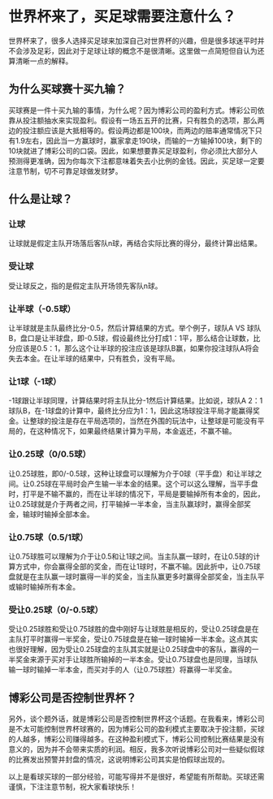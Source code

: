 

# 世界杯来了，买足球需要注意什么？

世界杯来了，很多人选择买足球来加深自己对世界杯的兴趣，但是很多球迷平时并不会涉及足彩，因此对于足球让球的概念不是很清晰。这里做一点简短但自认为还算清晰一点的解释。

## 为什么买球赛十买九输？
买球赛是一件十买九输的事情，为什么呢？因为博彩公司的盈利方式。博彩公司依靠从投注额抽水来实现盈利。假设有一场五五开的比赛，只有胜负的选项，那么两边的投注额应该是大抵相等的。假设两边都是100块，而两边的赔率通常情况下只有1.9左右，因此当一方赢球时，赢家拿走190块，而输的一方输掉100块，剩下的10块就进了博彩公司的口袋。因此，如果想要靠买足球盈利，你必须比大部分人预测得更准确，因为你每次下注都意味着失去小比例的金钱。因此，买足球一定要注意节制，切不可靠足球做发财梦。

## 什么是让球？
### 让球
让球就是假定主队开场落后客队n球，再结合实际比赛的得分，最终计算出结果。

### 受让球
受让球反之，指的是假定主队开场领先客队n球。

### 让半球（-0.5球）
让半球就是主队最终比分-0.5，然后计算结果的方式。举个例子，球队A VS 球队B，盘口是让半球盘，即-0.5球，假设最终比分打成1：1平，那么结合让球数，比分应该是0.5：1，那么这个让半球的投注应该是球队B赢，如果你投注球队A将会失去本金。在让半球的结果中，只有胜负，没有平局。

### 让1球（-1球）
-1球跟让半球同理，计算结果时将主队比分-1然后计算结果。比如说，球队A 2：1 球队B，在-1球盘的计算中，最终比分应为1：1，因此这场球投注平局才能赢得奖金。让整球的投注是存在平局选项的，当然在外围的玩法中，让整球是可能没有平局的，在这种情况下，如果最终结果计算为平局，本金返还，不赢不输。

### 让0.25球（0/0.5球）
让0.25球胜，即0/-0.5球，这种让球盘可以理解为介于0球（平手盘）和让半球之间。让0.25球在平局时会产生输一半本金的结果。这个可以这么理解，当平手盘时，打平是不输不赢的，而在让半球的情况下，平局是要输掉所有本金的，因此，让0.25球就是介于两者之间，打平输掉一半本金，当主队赢球时，赢得全部奖金，输球时输掉全部本金。

### 让0.75球（0.5/1球）
让0.75球胜可以理解为介于让0.5和让1球之间。当主队赢一球时，在让0.5球的计算方式中，你会赢得全部的奖金，而在让1球时，不赢不输。因此折中，让0.75球盘就是在主队赢一球时赢得一半的奖金，当主队赢更多时赢得全部奖金，当主队平或输时输掉所有本金。

### 受让0.25球（0/-0.5球）
受让0.25球胜和受让0.75球胜的盘中刚好与让球胜是相反的，受让0.25球盘是在主队打平时赢得一半奖金，受让0.75球盘是在输一球时输掉一半本金。这点其实也很好理解，因为受让0.25球盘的主队其实就是让0.25球盘中的客队，赢得的一半奖金来源于买对手让球胜所输掉的一半本金。受让0.75球盘也是同理，当球队输一球时输掉一半本金，而买对手的人（让0.75球胜）将赢得一半奖金。

## 博彩公司是否控制世界杯？
另外，谈个题外话，就是博彩公司是否控制世界杯这个话题。在我看来，博彩公司是不太可能控制世界杯球赛的，因为博彩公司的盈利模式主要取决于投注额，买球的人越多，博彩公司赚得越多。在这种盈利模式下，博彩公司控制比赛结果是没有意义的，因为并不会带来实质的利润。相反，我多次听说博彩公司对一些疑似假球的比赛发出预警并封盘的情况，这说明博彩公司其实是怕假球出现的。

以上是看球买球的一部分经验，可能写得并不是很好，希望能有所帮助。买球还需谨慎，下注注意节制，祝大家看球快乐！

